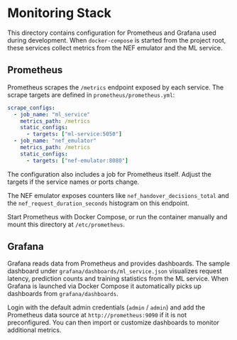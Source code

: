 # Monitoring Stack

This directory contains configuration for Prometheus and Grafana used during development. When `docker-compose` is started from the project root, these services collect metrics from the NEF emulator and the ML service.

## Prometheus

Prometheus scrapes the `/metrics` endpoint exposed by each service. The scrape targets are defined in `prometheus/prometheus.yml`:

```yaml
scrape_configs:
  - job_name: "ml_service"
    metrics_path: /metrics
    static_configs:
      - targets: ["ml-service:5050"]
  - job_name: "nef_emulator"
    metrics_path: /metrics
    static_configs:
      - targets: ["nef-emulator:8080"]
```

The configuration also includes a job for Prometheus itself. Adjust the targets if the service names or ports change.

The NEF emulator exposes counters like `nef_handover_decisions_total` and the
`nef_request_duration_seconds` histogram on this endpoint.

Start Prometheus with Docker Compose, or run the container manually and mount this directory at `/etc/prometheus`.

## Grafana

Grafana reads data from Prometheus and provides dashboards. The sample dashboard under `grafana/dashboards/ml_service.json` visualizes request latency, prediction counts and training statistics from the ML service. When Grafana is launched via Docker Compose it automatically picks up dashboards from `grafana/dashboards`.

Login with the default admin credentials (`admin` / `admin`) and add the Prometheus data source at `http://prometheus:9090` if it is not preconfigured. You can then import or customize dashboards to monitor additional metrics.

